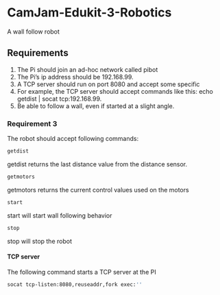 # CamJam-Edukit-3-Robotics
A wall follow robot


## Requirements
1. The Pi should join an ad-hoc network called pibot
2. The Pi’s ip address should be  192.168.99.<group number> 
3. A TCP server should run on port 8080 and accept some specific
4. For example, the TCP server should accept commands like this:
echo getdist | socat tcp:192.168.99.<group number>
5. Be able to follow a wall, even if started at a slight angle.


### Requirement 3
The robot should accept following commands:  
``` bash
getdist 
```
getdist returns the last distance value from the distance sensor.

``` bash
getmotors
```
getmotors returns the current control values used on the motors

``` bash
start
```
start will start wall following behavior

``` bash
stop
```
stop will stop the robot

#### TCP server
The following command starts a TCP server at the PI
``` bash
socat tcp-listen:8080,reuseaddr,fork exec:''
```
